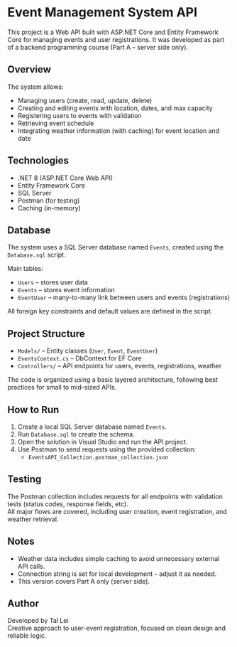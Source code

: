 
# Event Management System API

This project is a Web API built with ASP.NET Core and Entity Framework Core for managing events and user registrations. It was developed as part of a backend programming course (Part A – server side only).

## Overview

The system allows:
- Managing users (create, read, update, delete)
- Creating and editing events with location, dates, and max capacity
- Registering users to events with validation
- Retrieving event schedule
- Integrating weather information (with caching) for event location and date

## Technologies

- .NET 8 (ASP.NET Core Web API)
- Entity Framework Core
- SQL Server
- Postman (for testing)
- Caching (in-memory)

## Database

The system uses a SQL Server database named `Events`, created using the `Database.sql` script.

Main tables:
- `Users` – stores user data
- `Events` – stores event information
- `EventUser` – many-to-many link between users and events (registrations)

All foreign key constraints and default values are defined in the script.

## Project Structure

- `Models/` – Entity classes (`User`, `Event`, `EventUser`)
- `EventsContext.cs` – DbContext for EF Core
- `Controllers/` – API endpoints for users, events, registrations, weather

The code is organized using a basic layered architecture, following best practices for small to mid-sized APIs.

## How to Run

1. Create a local SQL Server database named `Events`.
2. Run `Database.sql` to create the schema.
3. Open the solution in Visual Studio and run the API project.
4. Use Postman to send requests using the provided collection:
   - `EventsAPI_Collection.postman_collection.json`

## Testing

The Postman collection includes requests for all endpoints with validation tests (status codes, response fields, etc).  
All major flows are covered, including user creation, event registration, and weather retrieval.

## Notes

- Weather data includes simple caching to avoid unnecessary external API calls.
- Connection string is set for local development – adjust it as needed.
- This version covers Part A only (server side).

## Author

Developed by Tal Lei  
Creative approach to user-event registration, focused on clean design and reliable logic.
